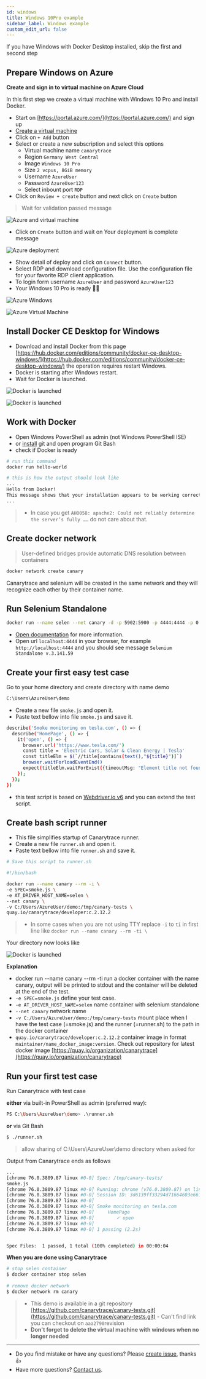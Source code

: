 ```yaml
---
id: windows
title: Windows 10Pro example
sidebar_label: Windows example
custom_edit_url: false
---
```


If you have Windows with Docker Desktop installed, skip the first and second step

## Prepare Windows on Azure

**Create and sign in to virtual machine on Azure Cloud**

In this first step we create a virtual machine with Windows 10 Pro and install Docker.

- Start on [https://portal.azure.com/](https://portal.azure.com/) and sign up
- [Create a virtual machine](https://portal.azure.com/?l=en.en-us#blade/HubsExtension/BrowseResourceBlade/resourceType/Microsoft.Compute%2FVirtualMachines)
- Click on `+ Add` button
- Select or create a new subscription and select this options
  - Virtual machine name `canarytrace`
  - Region `Germany West Central`
  - Image  `Windows 10 Pro`
  - Size `2 vcpus, 8GiB memory`
  - Username `AzureUser`
  - Password `AzureUser123`
  - Select inbount port `RDP`
- Click on `Review + create` button and next click on `Create` button

> Wait for validation passed message 

![Azure and virtual machine](../../static/docs-img/azure-create-virtual-machine.png)

- Click on `Create` button and wait on Your deployment is complete message

![Azure deployment](../../static/docs-img/azure-deployment.png)

- Show detail of deploy and click on `Connect` button. 
- Select RDP and download configuration file. Use the configuration file for your favorite RDP client application.
- To login form username `AzureUser` and password `AzureUser123` 
- Your Windows 10 Pro is ready 👏🏻

![Azure Windows](../../static/docs-img/azure-windows.png)

![Azure Virtual Machine](../../static/docs-img/azure-virtual-machine.png)

## Install Docker CE Desktop for Windows

- Download and install Docker from this page [https://hub.docker.com/editions/community/docker-ce-desktop-windows/](https://hub.docker.com/editions/community/docker-ce-desktop-windows/) the operation requires restart Windows.
- Docker is starting after Windows restart. 
- Wait for Docker is launched. 

![Docker is launched](../../static/docs-img/azure-windows-docker.png)

![Docker is launched](../../static/docs-img/azure-windows-docker-starting.png)


## Work with Docker

- Open Windows PowerShell as admin (not Windows PowerShell ISE)
- or [install](https://git-scm.com/download/win) git and open program Git Bash
- check if Docker is ready

```bash
# run this command
docker run hello-world

# this is how the output should look like
...
Hello from Docker!
This message shows that your installation appears to be working correctly.
...
```

> - In case you get `AH0058: apache2: Could not reliably determine the server’s fully ……` do not care about that.

## Create docker network

> User-defined bridges provide automatic DNS resolution between containers

```bash
docker network create canary
```

Canarytrace and selenium will be created in the same network and they will recognize each other by their container name.

## Run Selenium Standalone

```bash
docker run --name selen --net canary -d -p 5902:5900 -p 4444:4444 -p 0.0.0.0:9222:9222 -v /dev/shm:/dev/shm selenium/standalone-chrome-debug:3.141.59-20200730
```

- [Open documentation](https://github.com/SeleniumHQ/docker-selenium) for more information.
- Open url `localhost:4444` in your browser, for example `http://localhost:4444` and you should see message `Selenium Standalone v.3.141.59`

## Create your first easy test case

Go to your home directory and create directory with name demo

```bash
C:\Users\AzureUser\demo
```

- Create a new file `smoke.js` and open it.
- Paste text bellow into file `smoke.js` and save it.

```bash
describe('Smoke monitoring on tesla.com', () => { 
  describe('HomePage', () => {
    it('open', () => {
      browser.url('https://www.tesla.com/')
      const title = 'Electric Cars, Solar & Clean Energy | Tesla'
      const titleElm = $(`//title[contains(text(),"${title}")]`)
      browser.waitForloadEventEnd()
      expect(titleElm.waitForExist({timeoutMsg: "Element title not found. The page couldn't be loaded in time."})).to.be.true
    });
  });
})
```

- this test script is based on [Webdriver.io v6](https://webdriver.io/docs/api.html) and you can extend the test script.

## Create bash script runner

- This file simplifies startup of Canarytrace runner.
- Create a new file `runner.sh` and open it.
- Paste text bellow into file `runner.sh` and save it.

```bash
# Save this script to runner.sh

#!/bin/bash

docker run --name canary --rm -i \
-e SPEC=smoke.js \
-e AT_DRIVER_HOST_NAME=selen \
--net canary \
-v C:/Users/AzureUser/demo:/tmp/canary-tests \
quay.io/canarytrace/developer:c.2.12.2
```

> - In some cases when you are not using TTY replace `-i` to `ti` in first line like `docker run --name canary --rm -ti \`

Your directory now looks like

![Docker is launched](../../static/docs-img/azure-windows-runner.png)

**Explanation**

- docker run --name canary --rm -ti run a docker container with the name canary, output will be printed to stdout and the container will be deleted at the end of the test.
- `-e SPEC=smoke.js` define your test case.
- `-e AT_DRIVER_HOST_NAME=selen` name container with selenium standalone
- `--net canary` network name
- `-v C:/Users/AzureUser/demo:/tmp/canary-tests` mount place when I have the test case (=smoke.js) and the runner (=runner.sh) to the path in the docker container
- `quay.io/canarytrace/developer:c.2.12.2` container image in format `maintainer/name_docker_image:version`. Check out repository for latest docker image [https://quay.io/organization/canarytrace](https://quay.io/organization/canarytrace)


## Run your first test case

Run Canarytrace with test case

**either** via built-in PowerShell as admin (preferred way):

```bash
PS C:\Users\AzureUser\demo> .\runner.sh
```

**or** via Git Bash

```bash
$ ./runner.sh
```

> allow sharing of C:\Users\AzureUser\demo directory when asked for

Output from Canarytrace ends as follows
```bash
...
[chrome 76.0.3809.87 linux #0-0] Spec: /tmp/canary-tests/
smoke.js
[chrome 76.0.3809.87 linux #0-0] Running: chrome (v76.0.3809.87) on linux
[chrome 76.0.3809.87 linux #0-0] Session ID: 3d6139ff33294d71664603e6613c3a05
[chrome 76.0.3809.87 linux #0-0]
[chrome 76.0.3809.87 linux #0-0] Smoke monitoring on tesla.com
[chrome 76.0.3809.87 linux #0-0]     HomePage
[chrome 76.0.3809.87 linux #0-0]        ✓ open
[chrome 76.0.3809.87 linux #0-0]
[chrome 76.0.3809.87 linux #0-0] 1 passing (2.2s)


Spec Files:	 1 passed, 1 total (100% completed) in 00:00:04
```

**When you are done using Canarytrace**

```bash
# stop selen container
$ docker container stop selen
 
# remove docker network
$ docker network rm canary
```

> - This demo is available in a git repository [https://github.com/canarytrace/canary-tests.git](https://github.com/canarytrace/canary-tests.git) - Can't find link you can checkout on `aaa2790`revision
> - **Don't forget to delete the virtual machine with windows when no longer needed**

---

- Do you find mistake or have any questions? Please [create issue](https://github.com/canarytrace/documentation/issues/new/choose), thanks 👍
- Have more questions? [Contact us](/docs/support/contactus).